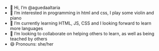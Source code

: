 - 👋 Hi, I’m @aguedaaltaria
- 👀 I’m interested in programming in html and css, I play some violin and piano 
- 🌱 I’m currently learning HTML, JS, CSS and I looking forward to learn more languages
- 💞️ I’m looking to collaborate on helping others to learn, as well as being teached by others
- 😄 Pronouns: she/her

